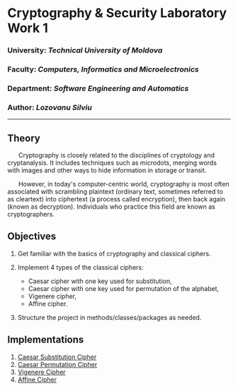 # Cryptography & Security Laboratory Work 1

### University: _Technical University of Moldova_
### Faculty: _Computers, Informatics and Microelectronics_
### Department: _Software Engineering and Automatics_
### Author: _Lozovanu Silviu_

----

## Theory
&ensp;&ensp;&ensp; Cryptography is closely related to the disciplines of cryptology and cryptanalysis. It includes techniques such as microdots, merging words with images and other ways to hide information in storage or transit.

&ensp;&ensp;&ensp; However, in today's computer-centric world, cryptography is most often associated with scrambling plaintext (ordinary text, sometimes referred to as cleartext) into ciphertext (a process called encryption), then back again (known as decryption). Individuals who practice this field are known as cryptographers.

## Objectives
1. Get familiar with the basics of cryptography and classical ciphers.

2. Implement 4 types of the classical ciphers:
    - Caesar cipher with one key used for substitution,
    - Caesar cipher with one key used for permutation of the alphabet,
    - Vigenere cipher,
    - Affine cipher.

3. Structure the project in methods/classes/packages as needed.

## Implementations

1. [Caesar Substitution Cipher](https://github.com/LozovanuSilviu/Cs-Labs/blob/main/Ciphers/Reports/Caesar_Substitution.md)
2. [Caesar Permutation Cipher](https://github.com/LozovanuSilviu/Cs-Labs/blob/main/Ciphers/Reports/Caesar_Permutation)
3. [Vigenere Cipher](https://github.com/LozovanuSilviu/Cs-Labs/blob/main/Ciphers/Reports/Vigenere.md)
4. [Affine Cipher](https://github.com/LozovanuSilviu/Cs-Labs/blob/main/Ciphers/Reports/Affine)